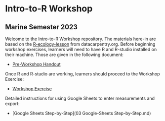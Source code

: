 # Intro-to-R Workshop
## Marine Semester 2023

Welcome to the Intro-to-R Workshop repository. The materials here-in are based on the [R-ecology-lesson](https://datacarpentry.org/R-ecology-lesson/01-intro-to-r.html) from datacarpentry.org. Before beginning workshop exercises, learners will need to have R and R-studio installed on their machine. Those are given in the following document:

* [Pre-Workshop Handout](Pre-Workshop-Handout.md)

Once R and R-studio are working, learners should proceed to the Workshop Exercise:

* [Workshop Exercise](Workshop-Exercise.md)

Detailed instructions for using Google Sheets to enter measurements and export:

* [Google Sheets Step-by-Step](03 Google-Sheets Step-by-Step.md)

